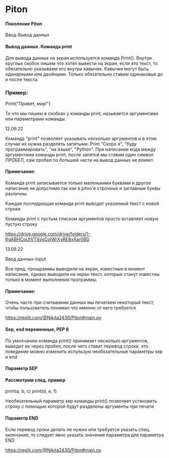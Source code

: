 # Piton
#### Поколение Piton
Ввод-Вывод данных
#### Вывод данных. Команда print
Для вывода данных на экран используется команда Print(). Внутри круглых скобок пишем что хотел вывести на экран, если это текст, то обязательно указываем его внутри кавычек. Кавычки могут быть одинарными или двойными. Только обязательно ставим одинаковые до и после текста.

### Пример:

Print("Привет, мир!")

То что мы пишем в скобках у команды print, называется аргументами или параметрами команды.

 12.09.22

Команда "print" позволяет указывать несколько аргументов и в этом случае их нужна разделять запятыми. Print "Скоро я", "буду программировать", "на языке", "Python". При написании кода между аргументами команды print, после запятой мы ставим один символ ПРОБЕЛ, сам пробел по большей части на вывод данных не влияет. 

#### Примечание:

Команда print записывается только маленькими буквами и другое написание не допустимо так как в piton'е строчные и заглавные буквы различны.

Каждая последующая команда print выводит указанный текст с новой строки

Команды print с пустым списком аргументов просто вставляет новую пустую строку

https://drive.google.com/drive/folders/1-6gABHCoUtVTXvsColWrXyRE8xAar0BD

 13.09.22

Ввод данных-input

Все пред. прошраммы выводили на экран, известные в момент написания, однако выводили на экран текст, которые станут известны только в момент выполнения программы. 

#### Примечание:

Очень часто при считывании данных мы печатаем некоторый текст, чтобы пользователь понимал что именно от него требуется

https://replit.com/@Nikita2430/Piton#main.py

#### Sep, end переменные, PEP 8

По умолчанию команда print() принимает несколько аргументов, выводит их через пробел, после чего ставит перевод строки, это поведение можно изменить испульзую необязательные параметры sep и end

#### Параметр SEP

#### Рассмотрим след. пример

print(a, b, c)
print(d, e, f)

Необязательный параметр sep команды print() позволяет установить строку с помощью которой будут разделены аргументы при печати

#### Параметр END

Если перевод сроки делать не нужно или требуется указать спец. окончание, то следует явно указать значение параметра для параметра END

https://replit.com/@Nikita2430/Piton#main.py
